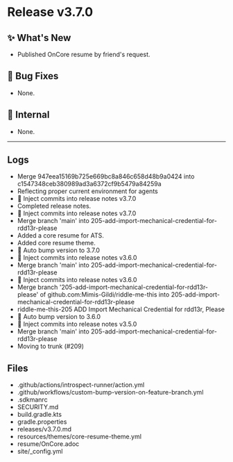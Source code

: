 # Release v3.7.0

## ✨ What's New

- Published OnCore resume by friend's request.

## 🐛 Bug Fixes

- None.

## 🔬 Internal

- None.

---

## Logs

- Merge 947eea15169b725e669bc8a846c658d48b9a0424 into c1547348ceb380989ad3a6372cf9b5479a84259a
- Reflecting proper current environment for agents
- 📝 Inject commits into release notes v3.7.0
- Completed release notes.
- 📝 Inject commits into release notes v3.7.0
- Merge branch 'main' into 205-add-import-mechanical-credential-for-rdd13r-please
- Added a core resume for ATS.
- Added core resume theme.
- 🔼 Auto bump version to 3.7.0
- 📝 Inject commits into release notes v3.6.0
- Merge branch 'main' into 205-add-import-mechanical-credential-for-rdd13r-please
- 📝 Inject commits into release notes v3.6.0
- Merge branch '205-add-import-mechanical-credential-for-rdd13r-please' of github.com:Mimis-Gildi/riddle-me-this into 205-add-import-mechanical-credential-for-rdd13r-please
- riddle-me-this-205 ADD Import Mechanical Credential for rdd13r, Please
- 🔼 Auto bump version to 3.6.0
- 📝 Inject commits into release notes v3.5.0
- Merge branch 'main' into 205-add-import-mechanical-credential-for-rdd13r-please
- Moving to trunk (#209)


## Files

- .github/actions/introspect-runner/action.yml
- .github/workflows/custom-bump-version-on-feature-branch.yml
- .sdkmanrc
- SECURITY.md
- build.gradle.kts
- gradle.properties
- releases/v3.7.0.md
- resources/themes/core-resume-theme.yml
- resume/OnCore.adoc
- site/_config.yml

